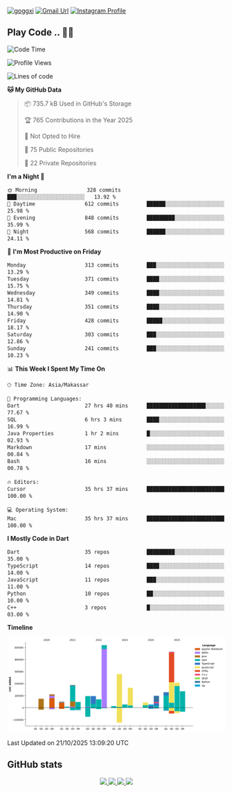 [![goggxi](https://img.shields.io/badge/Portofolio-Goggxi-orange)](https://goggxi.github.io)
[![Gmail Url](https://img.shields.io/twitter/url?label=Goggxi@gmail.com&logo=gmail&style=social&url=http%3A%2F%2Fmailto%3Acontact.Goggxi@gmail.com)](mailto:Goggxi@gmail.com) [![Instagram Profile](https://img.shields.io/twitter/url?label=moh_rifkan&logo=instagram&style=social&url=https://www.instagram.com/moh_rifkan/)](https://www.instagram.com/moh_rifkan/)

## Play Code .. 💬🚀

<!-- [![Moh Rifkan GitHub stats](https://github-readme-stats.vercel.app/api?username=goggxi&count_private=true&show_icons=true&theme=dracula&custom_title=Goggxi%20Statistic%20🚀)](https://github.com/goggxi/goggxi)

[![Top Langs](https://github-readme-stats.vercel.app/api/top-langs/?username=goggxi&langs_count=8&layout=compact&show_icons=true&theme=dracula)](https://github.com/goggxi/goggxi) -->

<!--START_SECTION:waka-->
![Code Time](http://img.shields.io/badge/Code%20Time-4%2C764%20hrs%208%20mins-blue)

![Profile Views](http://img.shields.io/badge/Profile%20Views-7-blue)

![Lines of code](https://img.shields.io/badge/From%20Hello%20World%20I%27ve%20Written-2.8%20million%20lines%20of%20code-blue)

**🐱 My GitHub Data** 

> 📦 735.7 kB Used in GitHub's Storage 
 > 
> 🏆 765 Contributions in the Year 2025
 > 
> 🚫 Not Opted to Hire
 > 
> 📜 75 Public Repositories 
 > 
> 🔑 22 Private Repositories 
 > 
**I'm a Night 🦉** 

```text
🌞 Morning                328 commits         ███░░░░░░░░░░░░░░░░░░░░░░   13.92 % 
🌆 Daytime                612 commits         ██████░░░░░░░░░░░░░░░░░░░   25.98 % 
🌃 Evening                848 commits         █████████░░░░░░░░░░░░░░░░   35.99 % 
🌙 Night                  568 commits         ██████░░░░░░░░░░░░░░░░░░░   24.11 % 
```
📅 **I'm Most Productive on Friday** 

```text
Monday                   313 commits         ███░░░░░░░░░░░░░░░░░░░░░░   13.29 % 
Tuesday                  371 commits         ████░░░░░░░░░░░░░░░░░░░░░   15.75 % 
Wednesday                349 commits         ████░░░░░░░░░░░░░░░░░░░░░   14.81 % 
Thursday                 351 commits         ████░░░░░░░░░░░░░░░░░░░░░   14.90 % 
Friday                   428 commits         █████░░░░░░░░░░░░░░░░░░░░   18.17 % 
Saturday                 303 commits         ███░░░░░░░░░░░░░░░░░░░░░░   12.86 % 
Sunday                   241 commits         ███░░░░░░░░░░░░░░░░░░░░░░   10.23 % 
```


📊 **This Week I Spent My Time On** 

```text
🕑︎ Time Zone: Asia/Makassar

💬 Programming Languages: 
Dart                     27 hrs 40 mins      ███████████████████░░░░░░   77.67 % 
SQL                      6 hrs 3 mins        ████░░░░░░░░░░░░░░░░░░░░░   16.99 % 
Java Properties          1 hr 2 mins         █░░░░░░░░░░░░░░░░░░░░░░░░   02.93 % 
Markdown                 17 mins             ░░░░░░░░░░░░░░░░░░░░░░░░░   00.84 % 
Bash                     16 mins             ░░░░░░░░░░░░░░░░░░░░░░░░░   00.78 % 

🔥 Editors: 
Cursor                   35 hrs 37 mins      █████████████████████████   100.00 % 

💻 Operating System: 
Mac                      35 hrs 37 mins      █████████████████████████   100.00 % 
```

**I Mostly Code in Dart** 

```text
Dart                     35 repos            █████████░░░░░░░░░░░░░░░░   35.00 % 
TypeScript               14 repos            ████░░░░░░░░░░░░░░░░░░░░░   14.00 % 
JavaScript               11 repos            ███░░░░░░░░░░░░░░░░░░░░░░   11.00 % 
Python                   10 repos            ██░░░░░░░░░░░░░░░░░░░░░░░   10.00 % 
C++                      3 repos             █░░░░░░░░░░░░░░░░░░░░░░░░   03.00 % 
```



**Timeline**

![Lines of Code chart](https://raw.githubusercontent.com/Goggxi/Goggxi/main/assets/bar_graph.png)


 Last Updated on 21/10/2025 13:09:20 UTC
<!--END_SECTION:waka-->

## GitHub stats

<p align="center">
  <a href="https://github.com/goggxi">
    <img src="http://github-profile-summary-cards.vercel.app/api/cards/profile-details?username=goggxi&theme=transparent" />
  </a>
  <a href="https://github.com/goggxi">
    <img src="https://github-readme-streak-stats.herokuapp.com/?user=goggxi&hide_border=true&card_width=338&theme=transparent" />
  </a>
  <a href="https://github.com/goggxi">
    <img src="http://github-profile-summary-cards.vercel.app/api/cards/stats?username=goggxi&theme=transparent" />
  </a>
  <a href="https://github.com/goggxi">
    <img src="https://github-readme-stats.vercel.app/api/top-langs/?username=goggxi&langs_count=10&exclude_repo=&hide=c,makefile,html,css,sass,nix,nunjucks,tsql,dockerfile,shell&card_width=699&hide_border=true&theme=transparent" />
  </a>
  <!-- <br/>
  <a href="https://github.com/goggxi">
    <img src="https://komarev.com/ghpvc/?username=goggxi&color=blue&style=flat" />
  </a> -->
</p>
